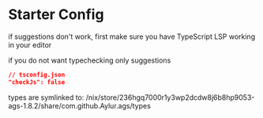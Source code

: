 
# Starter Config

if suggestions don't work, first make sure
you have TypeScript LSP working in your editor

if you do not want typechecking only suggestions

```json
// tsconfig.json
"checkJs": false
```

types are symlinked to:
/nix/store/236hgq7000r1y3wp2dcdw8j6b8hp9053-ags-1.8.2/share/com.github.Aylur.ags/types
